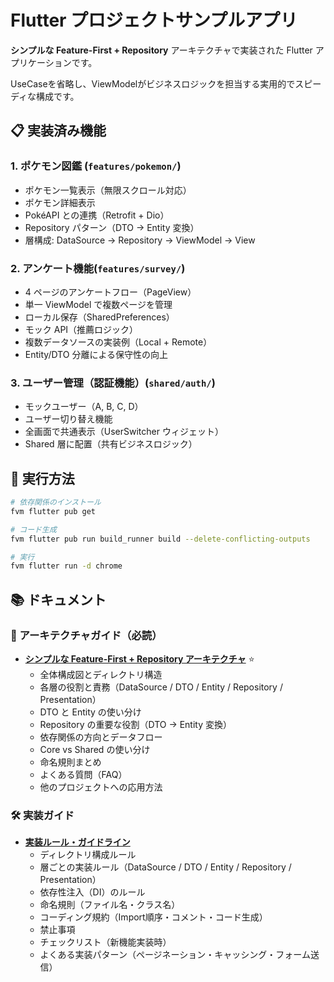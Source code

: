 # Flutter プロジェクトサンプルアプリ

**シンプルな Feature-First + Repository** アーキテクチャで実装された Flutter アプリケーションです。

UseCaseを省略し、ViewModelがビジネスロジックを担当する実用的でスピーディな構成です。

## 📋 実装済み機能

### 1. ポケモン図鑑 (`features/pokemon/`)

- ポケモン一覧表示（無限スクロール対応）
- ポケモン詳細表示
- PokéAPI との連携（Retrofit + Dio）
- Repository パターン（DTO → Entity 変換）
- 層構成: DataSource → Repository → ViewModel → View

### 2. アンケート機能(`features/survey/`)

- 4 ページのアンケートフロー（PageView）
- 単一 ViewModel で複数ページを管理
- ローカル保存（SharedPreferences）
- モック API（推薦ロジック）
- 複数データソースの実装例（Local + Remote）
- Entity/DTO 分離による保守性の向上

### 3. ユーザー管理（認証機能）(`shared/auth/`)

- モックユーザー（A, B, C, D）
- ユーザー切り替え機能
- 全画面で共通表示（UserSwitcher ウィジェット）
- Shared 層に配置（共有ビジネスロジック）

## 🚀 実行方法

```bash
# 依存関係のインストール
fvm flutter pub get

# コード生成
fvm flutter pub run build_runner build --delete-conflicting-outputs

# 実行
fvm flutter run -d chrome
```

## 📚 ドキュメント

### 📖 アーキテクチャガイド（必読）

- [**シンプルな Feature-First + Repository アーキテクチャ**](./docs/シンプルなFeature-First%20+%20Repository%20アーキテクチャ.md) ⭐️
  - 全体構成図とディレクトリ構造
  - 各層の役割と責務（DataSource / DTO / Entity / Repository / Presentation）
  - DTO と Entity の使い分け
  - Repository の重要な役割（DTO → Entity 変換）
  - 依存関係の方向とデータフロー
  - Core vs Shared の使い分け
  - 命名規則まとめ
  - よくある質問（FAQ）
  - 他のプロジェクトへの応用方法

### 🛠️ 実装ガイド

- [**実装ルール・ガイドライン**](./docs/実装ルール.md)
  - ディレクトリ構成ルール
  - 層ごとの実装ルール（DataSource / DTO / Entity / Repository / Presentation）
  - 依存性注入（DI）のルール
  - 命名規則（ファイル名・クラス名）
  - コーディング規約（Import順序・コメント・コード生成）
  - 禁止事項
  - チェックリスト（新機能実装時）
  - よくある実装パターン（ページネーション・キャッシング・フォーム送信）


